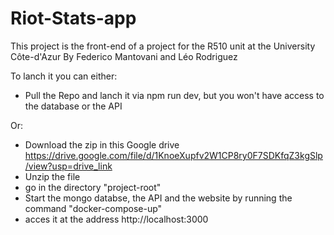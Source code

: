 # Riot-Stats-app
This project is the front-end of a project for the R510 unit at the University Côte-d'Azur By Federico Mantovani and Léo Rodriguez

To lanch it you can either:
 - Pull the Repo and lanch it via npm run dev, but you won't have access to the database or the API

Or:
 - Download the zip in this Google drive https://drive.google.com/file/d/1KnoeXupfv2W1CP8ry0F7SDKfqZ3kgSlp/view?usp=drive_link
 - Unzip the file
 - go in the directory "project-root"
 - Start the mongo databse, the API and the website by running the command "docker-compose-up"
 - acces it at the address http://localhost:3000
